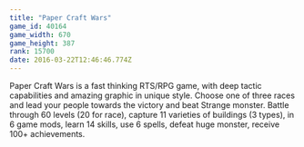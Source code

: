 ```yaml
---
title: "Paper Craft Wars"
game_id: 40164
game_width: 670
game_height: 387
rank: 15700
date: 2016-03-22T12:46:46.774Z
---
```

Paper Craft Wars is a fast thinking RTS/RPG game, with deep tactic capabilities and amazing graphic in unique style. Choose one of three races and lead your people towards the victory and beat Strange monster. Battle through 60 levels (20 for race), capture 11 varieties of buildings (3 types), in 6 game mods, learn 14 skills, use 6 spells, defeat huge monster, receive 100+ achievements.